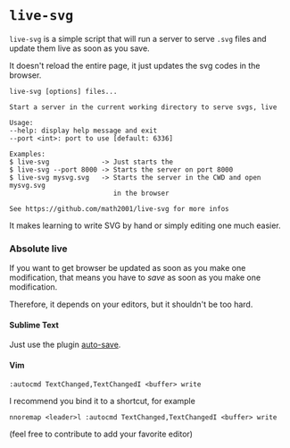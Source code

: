 # `live-svg`

`live-svg` is a simple script that will run a server to serve `.svg` files and
update them live as soon as you save.

It doesn't reload the entire page, it just updates the svg codes in the browser.

    live-svg [options] files...

    Start a server in the current working directory to serve svgs, live

    Usage:
    --help: display help message and exit
    --port <int>: port to use [default: 6336]

    Examples:
    $ live-svg             -> Just starts the
    $ live-svg --port 8000 -> Starts the server on port 8000
    $ live-svg mysvg.svg   -> Starts the server in the CWD and open mysvg.svg
                              in the browser

    See https://github.com/math2001/live-svg for more infos

It makes learning to write SVG by hand or simply editing one much easier.

### Absolute live

If you want to get browser be updated as soon as you make one modification, that
means you have to *save* as soon as you make one modification.

Therefore, it depends on your editors, but it shouldn't be too hard.

#### Sublime Text

Just use the plugin [auto-save](https://packagecontrol.io/packages/auto-save).

#### Vim

```vim
:autocmd TextChanged,TextChangedI <buffer> write
```

I recommend you bind it to a shortcut, for example

```vim
nnoremap <leader>l :autocmd TextChanged,TextChangedI <buffer> write
```

(feel free to contribute to add your favorite editor)
